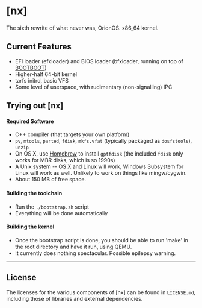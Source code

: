 # [nx] #

The sixth rewrite of what never was, OrionOS. x86_64 kernel.


## Current Features ##
- EFI loader (efxloader) and BIOS loader (bfxloader, running on top of [BOOTBOOT](https://gitlab.com/bztsrc/bootboot))
- Higher-half 64-bit kernel
- tarfs initrd, basic VFS
- Some level of userspace, with rudimentary (non-signalling) IPC


## Trying out [nx] ##
#### Required Software ####
- C++ compiler (that targets your own platform)
- `pv`, `mtools`, `parted`, `fdisk`, `mkfs.vfat` (typically packaged as `dosfstools`), `unzip`
- On OS X, use [Homebrew](https://brew.sh) to install `gptfdisk` (the included `fdisk` only works for MBR disks, which is so 1990s)
- A Unix system -- OS X and Linux will work, Windows Subsystem for Linux will work as well. Unlikely to work on things like mingw/cygwin.
- About 150 MB of free space.


#### Building the toolchain ####
- Run the `./bootstrap.sh` script
- Everything will be done automatically


#### Building the kernel ####
- Once the bootstrap script is done, you should be able to run 'make' in the root directory and have it run, using QEMU.
- It currently does nothing spectacular. Possible epilepsy warning.



-----------------------

## License ##

The licenses for the various components of \[nx\] can be found in `LICENSE.md`, including those of libraries and external dependencies.





